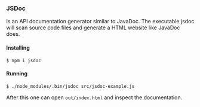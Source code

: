 ### JSDoc
Is an API documentation generator similar to JavaDoc. The executable jsdoc will
scan source code files and generate a HTML website like JavaDoc does.


#### Installing
```console
$ npm i jsdoc
```

#### Running
```console
$ ./node_modules/.bin/jsdoc src/jsdoc-example.js
```
After this one can open `out/index.html` and inspect the documentation.

